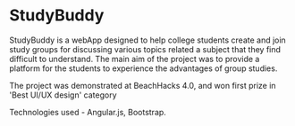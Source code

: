 # StudyBuddy
StudyBuddy is a webApp designed to help college students create and join study groups for discussing various topics related a subject that they find difficult to understand. The main aim of the project was to provide a platform for the students to experience the advantages of group studies.

The project was demonstrated at BeachHacks 4.0, and won first prize in 'Best UI/UX design' category

Technologies used -
Angular.js, Bootstrap.

